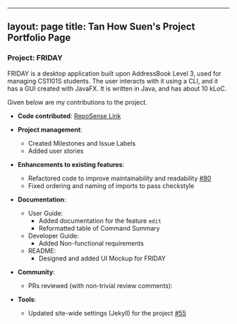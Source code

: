 ---
layout: page
title: Tan How Suen's Project Portfolio Page
--

### Project: FRIDAY

FRIDAY is a desktop application built upon AddressBook Level 3, used for managing CS1101S students.
The user interacts with it using a CLI, and it has a GUI created with JavaFX. It is written in Java, and has about
10 kLoC.

Given below are my contributions to the project.

* **Code contributed**: [RepoSense Link](https://nus-cs2103-ay2223s1.github.io/tp-dashboard/?search=howsuen&breakdown=true)

* **Project management**:
  * Created Milestones and Issue Labels
  * Added user stories

* **Enhancements to existing features**:
  * Refactored code to improve maintainability and readability [\#80](https://github.com/AY2223S1-CS2103T-W15-4/tp/pull/80)
  * Fixed ordering and naming of imports to pass checkstyle   

* **Documentation**:
  * User Guide:
    * Added documentation for the feature `edit`
    * Reformatted table of Command Summary
  * Developer Guide:
    * Added Non-functional requirements
  * README:
    * Designed and added UI Mockup for FRIDAY

* **Community**:
  * PRs reviewed (with non-trivial review comments):

* **Tools**:
  * Updated site-wide settings (Jekyll) for the project [\#55](https://github.com/AY2223S1-CS2103T-W15-4/tp/pull/55)
